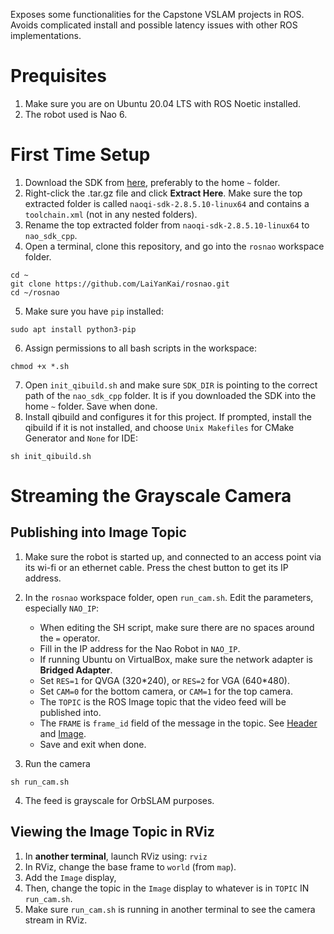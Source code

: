 Exposes some functionalities for the Capstone VSLAM projects in ROS.
Avoids complicated install and possible latency issues with other ROS implementations.

# Prequisites
1. Make sure you are on Ubuntu 20.04 LTS with ROS Noetic installed.
2. The robot used is Nao 6.

# First Time Setup
1. Download the SDK from [here](https://community-static.aldebaran.com/resources/2.8.5/naoqi-sdk-2.8.5.10-linux64.tar.gz), preferably to the home `~` folder.
2. Right-click the .tar.gz file and click **Extract Here**. Make sure the top extracted folder is called `naoqi-sdk-2.8.5.10-linux64` and contains a `toolchain.xml` (not in any nested folders).
3. Rename the top extracted folder from `naoqi-sdk-2.8.5.10-linux64` to `nao_sdk_cpp`.
4. Open a terminal, clone this repository, and go into the `rosnao` workspace folder.
```
cd ~
git clone https://github.com/LaiYanKai/rosnao.git
cd ~/rosnao
```
5. Make sure you have `pip` installed:
```
sudo apt install python3-pip
```
6. Assign permissions to all bash scripts in the workspace:
```
chmod +x *.sh
```
7. Open `init_qibuild.sh`  and make sure `SDK_DIR` is pointing to the correct path of the `nao_sdk_cpp` folder. It is if you downloaded the SDK into the home `~` folder. Save when done.
8. Install qibuild and configures it for this project. If prompted, install the qibuild if it is not installed, and choose `Unix Makefiles` for CMake Generator and `None` for IDE:
```
sh init_qibuild.sh
```

# Streaming the Grayscale Camera
## Publishing into Image Topic
1. Make sure the robot is started up, and connected to an access point via its wi-fi or an ethernet cable. Press the chest button to get its IP address.
2. In the `rosnao` workspace folder, open `run_cam.sh`. Edit the parameters, especially `NAO_IP`:
   * When editing the SH script, make sure there are no spaces around the `=` operator.
   * Fill in the IP address for the Nao Robot in `NAO_IP`.
   * If running Ubuntu on VirtualBox, make sure the network adapter is **Bridged Adapter**.
   * Set `RES=1` for QVGA (320\*240), or `RES=2` for VGA (640\*480).
   * Set `CAM=0` for the bottom camera, or `CAM=1` for the top camera.
   * The `TOPIC` is the ROS Image topic that the video feed will be published into.
   * The `FRAME` is `frame_id` field of the message in the topic. See [Header](http://docs.ros.org/en/noetic/api/std_msgs/html/msg/Header.html) and [Image](http://docs.ros.org/en/noetic/api/sensor_msgs/html/msg/Image.html).
   * Save and exit when done.


3. Run the camera
```
sh run_cam.sh
```
4. The feed is grayscale for OrbSLAM purposes.
## Viewing the Image Topic in RViz
1. In **another terminal**, launch RViz using:
```rviz```
2. In RViz, change the base frame to `world` (from `map`).
3. Add the `Image` display,
4. Then, change the topic in the `Image` display to whatever is in `TOPIC` IN `run_cam.sh`.
5. Make sure `run_cam.sh` is running in another terminal to see the camera stream in RViz.